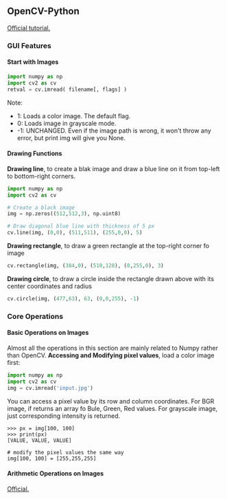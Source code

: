 ## OpenCV-Python
[Official tutorial.](https://docs.opencv.org/master/d0/de3/tutorial_py_intro.html)

### GUI Features
#### Start with Images
```python
import numpy as np
import cv2 as cv
retval = cv.imread( filename[, flags] )
```
Note:
- 1: Loads a color image. The default flag.
- 0: Loads image in grayscale mode.
- -1: UNCHANGED.
Even if the image path is wrong, it won't throw any error, but print img will give you None.

#### Drawing Functions
**Drawing line**, to create a blak image and draw a blue line on it from top-left to bottom-right corners.
```python
import numpy as np
import cv2 as cv

# Create a black image
img = np.zeros((512,512,3), np.uint8)

# Draw diagonal blue line with thickness of 5 px
cv.line(img, (0,0), (511,511), (255,0,0), 5)
```

**Drawing rectangle**, to draw a green rectangle at the top-right corner fo image
```python
cv.rectangle(img, (384,0), (510,128), (0,255,0), 3)
```

**Drawing circle**, to draw a circle inside the rectangle drawn above with its center coordinates and radius
```python
cv.circle(img, (477,63), 63, (0,0,255), -1)
```

### Core Operations
#### Basic Operations on Images
Almost all the operations in this section are mainly related to Numpy rather than OpenCV.
**Accessing and Modifying pixel values**, load a color image first:
```python
import numpy as np
import cv2 as cv
img = cv.imread('input.jpg')
```
You can access a pixel value by its row and column coordinates. For BGR image, if returns an array fo Bule, Green, Red values. For grayscale image, just corresponding intensity is returned.
```
>>> px = img[100, 100]
>>> print(px)
[VALUE, VALUE, VALUE]

# modify the pixel values the same way
img[100, 100] = [255,255,255]
```
#### Arithmetic Operations on Images
[Official.](https://docs.opencv.org/master/d0/d86/tutorial_py_image_arithmetics.html)
